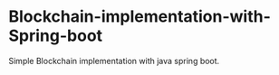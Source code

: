 # Blockchain-implementation-with-Spring-boot
Simple Blockchain implementation with java spring boot.
